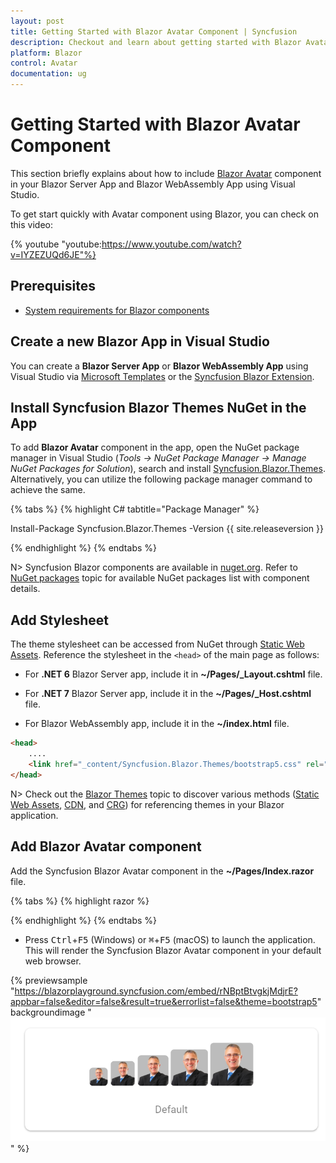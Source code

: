 ```yaml
---
layout: post
title: Getting Started with Blazor Avatar Component | Syncfusion
description: Checkout and learn about getting started with Blazor Avatar component in Blazor Server App and Blazor WebAssembly App.
platform: Blazor
control: Avatar
documentation: ug
---
```


<!-- markdownlint-disable MD024 -->

# Getting Started with Blazor Avatar Component

This section briefly explains about how to include [Blazor Avatar](https://blazor.syncfusion.com/documentation/avatar/getting-started) component in your Blazor Server App and Blazor WebAssembly App using Visual Studio.

To get start quickly with Avatar component using Blazor, you can check on this video:

{% youtube
"youtube:https://www.youtube.com/watch?v=IYZEZUQd6JE"%}

## Prerequisites

* [System requirements for Blazor components](https://blazor.syncfusion.com/documentation/system-requirements)

## Create a new Blazor App in Visual Studio

You can create a **Blazor Server App** or **Blazor WebAssembly App** using Visual Studio via [Microsoft Templates](https://learn.microsoft.com/en-us/aspnet/core/blazor/tooling?view=aspnetcore-7.0&pivots=windows) or the [Syncfusion Blazor Extension](https://blazor.syncfusion.com/documentation/visual-studio-integration/template-studio).

## Install Syncfusion Blazor Themes NuGet in the App

To add **Blazor Avatar** component in the app, open the NuGet package manager in Visual Studio (*Tools → NuGet Package Manager → Manage NuGet Packages for Solution*), search and install [Syncfusion.Blazor.Themes](https://www.nuget.org/packages/Syncfusion.Blazor.Themes/). Alternatively, you can utilize the following package manager command to achieve the same.

{% tabs %}
{% highlight C# tabtitle="Package Manager" %}

Install-Package Syncfusion.Blazor.Themes -Version {{ site.releaseversion }}

{% endhighlight %}
{% endtabs %}

N> Syncfusion Blazor components are available in [nuget.org](https://www.nuget.org/packages?q=syncfusion.blazor). Refer to [NuGet packages](https://blazor.syncfusion.com/documentation/nuget-packages) topic for available NuGet packages list with component details.

## Add Stylesheet

The theme stylesheet can be accessed from NuGet through [Static Web Assets](https://blazor.syncfusion.com/documentation/appearance/themes#static-web-assets). Reference the stylesheet in the `<head>` of the main page as follows:

* For **.NET 6** Blazor Server app, include it in **~/Pages/_Layout.cshtml** file.

* For **.NET 7** Blazor Server app, include it in the **~/Pages/_Host.cshtml** file.

* For Blazor WebAssembly app, include it in the **~/index.html** file.

```html
<head>
    ....
    <link href="_content/Syncfusion.Blazor.Themes/bootstrap5.css" rel="stylesheet" />
</head>
```
N> Check out the [Blazor Themes](https://blazor.syncfusion.com/documentation/appearance/themes) topic to discover various methods ([Static Web Assets](https://blazor.syncfusion.com/documentation/appearance/themes#static-web-assets), [CDN](https://blazor.syncfusion.com/documentation/appearance/themes#cdn-reference), and [CRG](https://blazor.syncfusion.com/documentation/common/custom-resource-generator)) for referencing themes in your Blazor application.

## Add Blazor Avatar component

Add the Syncfusion Blazor Avatar component in the **~/Pages/Index.razor** file.

{% tabs %}
{% highlight razor %}

<!-- xSmall Avatar-->
<div class="e-avatar e-avatar-xsmall image"></div>

<!-- Small Avatar-->
<div class="e-avatar e-avatar-small image"></div>

<!-- Avatar-->
<div class="e-avatar image"></div>

<!-- Large Avatar-->
<div class="e-avatar e-avatar-large image"></div>

<!-- xLarge Avatar-->
<div class="e-avatar e-avatar-xlarge image"></div>

{% endhighlight %}
{% endtabs %}

* Press <kbd>Ctrl</kbd>+<kbd>F5</kbd> (Windows) or <kbd>⌘</kbd>+<kbd>F5</kbd> (macOS) to launch the application. This will render the Syncfusion Blazor Avatar component in your default web browser.

{% previewsample "https://blazorplayground.syncfusion.com/embed/rNBptBtvgkjMdjrE?appbar=false&editor=false&result=true&errorlist=false&theme=bootstrap5" backgroundimage "![Blazor Avatar Component](./images/blazor-avatar-component.png)" %}
